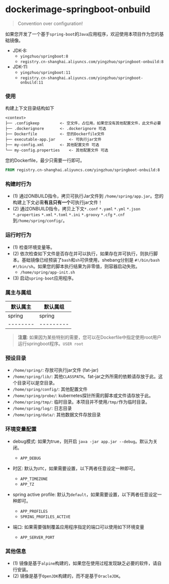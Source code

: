# dockerimage-springboot-onbuild

> Convention over configuration!

如果您开发了一个基于`spring-boot`的`Java`应用程序，欢迎使用本项目作为您的基础镜像。

 * JDK-8:  
    * `yingzhuo/springboot:8`
    * `registry.cn-shanghai.aliyuncs.com/yingzhuo/springboot-onbuild:8`
 * JDK-11: 
    * `yingzhuo/springboot:11` 
    * `registry.cn-shanghai.aliyuncs.com/yingzhuo/springboot-onbuild:11`

### 使用

构建上下文目录结构如下

```
<context>
├── .configkeep			<- 空文件，占位用，如果您没有其他配置文件，此文件必要
├── .dockerignore		<- .dockerignore 可选
├── Dockerfile			<- 您的Dockerfile文件
├── executable-app.jar		<- 可执行jar文件
├── my-config.xml		<- 其他配置文件 可选
└── my-config.properties	<- 其他配置文件 可选
```

您的Dockerfile，最少只需要一行即可。

```Dockerfile
FROM registry.cn-shanghai.aliyuncs.com/yingzhuo/springboot-onbuild:8
```

### 构建时行为

* (1) 通过ONBUILD指令，拷贝可执行Jar文件到 `/home/spring/app.jar`。您的构建上下文必需**有且只有一个**可执行jar文件！
* (2) 通过ONBUILD指令，拷贝上下文`*.conf` `*.yaml` `*.yml` `*.json` `*.properties` `*.xml` `*.toml` `*.ini` `*.groovy` `*.cfg` `*.cnf`到`/home/spring/config/`。

### 运行时行为

* (1) 检查环境变量等。
* (2) 依次检查如下文件是否存在并可以执行，如果存在并可执行，则执行脚本。基础镜像已经预装了`bash`和`sh`可供使用，shebang分别是 `#!/bin/bash` `#!/bin/sh`。如果您的脚本执行结果为非零值，则容器启动失败。
   * `/home/spring/app-init.sh`
* (3) 启动`spring-boot`应用程序。

### 属主与属组

默认属主 | 默认属组 |
--------|---------|
spring  | spring  |
--------|---------|

> **注意**: 如果因为某些特别的需要，您可以在Dockerfile中指定使用root用户运行springboot程序。`USER root`

### 预设目录

* `/home/spring/`: 存放可执行jar文件 (fat-jar)
* `/home/spring/lib/`: 其他`CLASSPATH`。fat-jar之外所需的依赖请存放于此。这个目录可以是空目录。
* `/home/spring/config/`: 其他配置文件
* `/home/spring/probe/`: kubernetes探针所需的脚本或文件请存放于此。
* `/home/spring/tmp/`: 临时目录。本项目并不使用`/tmp/`作为临时目录。
* `/home/spring/log/`: 日志目录
* `/home/spring/data/`: 其他数据文件存放目录

### 环境变量配置

* debug模式: 如果为true，则开启 `java -jar app.jar --debug`。默认为关闭。
  * `APP_DEBUG`

* 时区: 默认为`UTC`，如果需要设置，以下两者任意设定一种即可。
  * `APP_TIMEZONE` 
  * `APP_TZ`

* spring active profile: 默认为`default`，如果需要设置，以下两者任意设定一种即可。
  * `APP_PROFILES`
  * `SPRING_PROFILES_ACTIVE`

* 端口: 如果需要强制覆盖应用程序指定的端口可以使用如下环境变量
  * `APP_SERVER_PORT`

### 其他信息

* (1) 镜像是基于`alpine`构建的，如果您在使用过程发现缺乏必要的软件，请自行安装。
* (2) 镜像是基于`OpenJDK`构建的，而不是基于`OracleJDK`。

